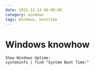 ```yaml
--- 
date: 2015-12-14 00:00:00
category: windows
tags: Windows, boottime
---
```

# Windows knowhow

    Show Windows Uptime:
    systeminfo | find "System Boot Time:"
